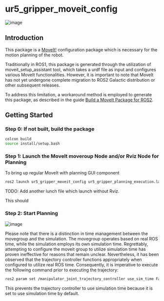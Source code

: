 # ur5_gripper_moveit_config
![image](https://github.com/APLunch/Intelligent-General-Robot/assets/60408626/0978edde-63b4-48ab-8bd6-26c648fec36b)

## Introduction
This package is a [MoveIt!](https://moveit.picknik.ai/humble/index.html) configuration package which is necessary for the motion planning of the robot.

Traditionally in ROS1, this package is generated through the utilization of moveit_setup_assistant tool, which takes a urdf file as input and configures various MoveIt functionalities. However, it is important to note that MoveIt has not yet undergone complete migration to ROS2 Galactic distribution or other subsequent releases.

To address this limitation, a workaround method is employed to generate this package, as described in the guide [Build a MoveIt Package for ROS2](https://industrial-training-master.readthedocs.io/en/foxy/_source/session3/ros2/3-Build-a-MoveIt-Package.html).

## Getting Started
### Step 0: If not built, build the package

```bash
colcon build
source install/setup.bash
````
### Step 1: Launch the MoveIt moveroup Node and/or Rviz Node for Planning

To bring up regular MoveIt with planning GUI component

```bash
ros2 launch ur5_gripper_moveit_config ur5_gripper_planning_execution.launch.py 
```
TODO: Add another lunch file which launch without Rviz.

This should 

### Step 2: Start Planning
![image](https://github.com/APLunch/Intelligent-General-Robot/assets/60408626/039db04c-4dfc-4ef6-9368-c8d195088b36)

Please note that there is a distinction in time management between the movegroup and the simulation. The movegroup operates based on real ROS time, while the simulation employs its own simulation time. Regrettably, attempting to configure the moveit group to utilize simulation time has proven ineffective for reasons that remain unclear. Nevertheless, it has been observed that the trajectory controller functions appropriately when configured to utilize real ROS time. Consequently, it is imperative to execute the following command prior to executing the trajectory:

```bash
ros2 param set /manipulator_joint_trajectory_controller use_sim_time False
```

This prevents the trajectory controller to use simulation time because it is set to use simulation time by default.


